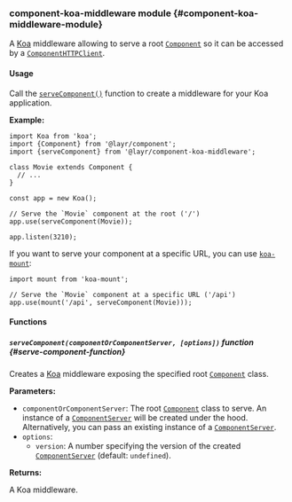 ### component-koa-middleware <badge type="primary">module</badge> {#component-koa-middleware-module}

A [Koa](https://koajs.com/) middleware allowing to serve a root [`Component`](https://layrjs.com/docs/v1/reference/component) so it can be accessed by a [`ComponentHTTPClient`](https://layrjs.com/docs/v1/reference/component-http-client).

#### Usage

Call the [`serveComponent()`](https://layrjs.com/docs/v1/reference/component-koa-middleware#serve-component-function) function to create a middleware for your Koa application.

**Example:**

```
import Koa from 'koa';
import {Component} from '@layr/component';
import {serveComponent} from '@layr/component-koa-middleware';

class Movie extends Component {
  // ...
}

const app = new Koa();

// Serve the `Movie` component at the root ('/')
app.use(serveComponent(Movie));

app.listen(3210);
```

If you want to serve your component at a specific URL, you can use [`koa-mount`](https://github.com/koajs/mount):

```
import mount from 'koa-mount';

// Serve the `Movie` component at a specific URL ('/api')
app.use(mount('/api', serveComponent(Movie)));
```

#### Functions

##### `serveComponent(componentOrComponentServer, [options])` <badge type="tertiary-outline">function</badge> {#serve-component-function}

Creates a [Koa](https://koajs.com/) middleware exposing the specified root [`Component`](https://layrjs.com/docs/v1/reference/component) class.

**Parameters:**

* `componentOrComponentServer`: The root [`Component`](https://layrjs.com/docs/v1/reference/component) class to serve. An instance of a [`ComponentServer`](https://layrjs.com/docs/v1/reference/component-server) will be created under the hood. Alternatively, you can pass an existing instance of a [`ComponentServer`](https://layrjs.com/docs/v1/reference/component-server).
* `options`:
  * `version`: A number specifying the version of the created [`ComponentServer`](https://layrjs.com/docs/v1/reference/component-server) (default: `undefined`).

**Returns:**

A Koa middleware.
